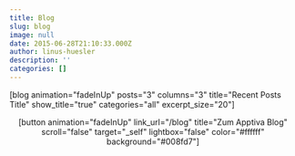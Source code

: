 ```yaml
---
title: Blog
slug: blog
image: null
date: 2015-06-28T21:10:33.000Z
author: linus-huesler
description: ''
categories: []
---
```


[blog animation="fadeInUp" posts="3" columns="3" title="Recent Posts Title" show_title="true" categories="all" excerpt_size="20"]
<p style="text-align: center;">[button animation="fadeInUp" link_url="/blog" title="Zum Apptiva Blog" scroll="false" target="_self" lightbox="false" color="#ffffff" background="#008fd7"]</p>